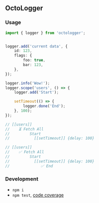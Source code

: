 OctoLogger
----------


### Usage

```ts
import { logger } from 'octologger';


logger.add('current data', {
	id: 123,
	flags: {
		foo: true,
		bar: 123,
	},
});

logger.info('Wow!');
logger.scope('users', () => {
	logger.add('Start');

	setTimeout(() => {
		logger.done('End');
	}, 100);
});

// [[users]]
//    ⏳ Fetch All
//         Start
//           [[setTimeout]] {delay: 100}

// [[users]]
//    ✅ Fetch All
//         Start
//           [[setTimeout]] {delay: 100}
//              ✅ End
```


### Development

 - `npm i`
 - `npm test`, [code coverage](./coverage/lcov-report/index.html)
